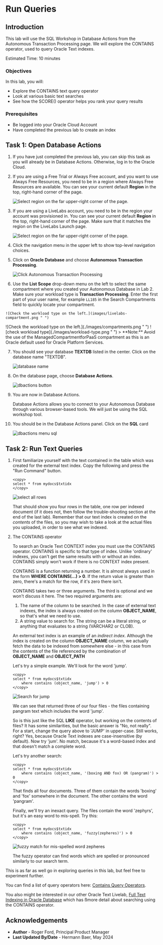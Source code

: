 # Run Queries

## Introduction

This lab will use the SQL Workshop in Database Actions from the Autonomous Transaction Processing page. We will explore the CONTAINS operator, used to query Oracle Text indexes.

Estimated Time: 10 minutes

### Objectives

In this lab, you will:

* Explore the CONTAINS text query operator
* Look at various basic text searches
* See how the SCORE() operator helps you rank your query results

### Prerequisites

* Be logged into your Oracle Cloud Account
* Have completed the previous lab to create an index

## Task 1: Open Database Actions

1. If you have just completed the previous lab, you can skip this task as you will already be in Database Actions.
Otherwise, log in to the Oracle Cloud.

<if type="freetier">

2. If you are using a Free Trial or Always Free account, and you want to use Always Free Resources, you need to be in a region where Always Free Resources are available. You can see your current default **Region** in the top, right-hand corner of the page.

    ![Select region on the far upper-right corner of the page.](./images/region.png " ")

</if>
<if type="livelabs">

3. If you are using a LiveLabs account, you need to be in the region your account was provisioned in. You can see your current default **Region** in the top, right-hand corner of the page. Make sure that it matches the region on the LiveLabs Launch page.

    ![Select region on the far upper-right corner of the page.](./images/region.png " ")

</if>

4. Click the navigation menu in the upper left to show top-level navigation choices.

5. Click on **Oracle Database** and choose **Autonomous Transaction Processing**.

    ![Click Autonomous Transaction Processing](./images/adb-atp.png " ")

6. Use the __List Scope__ drop-down menu on the left to select the same compartment where you created your Autonomous Database in Lab 2. Make sure your workload type is __Transaction Processing__. <if type="livelabs">Enter the first part of your user name, for example `LL185` in the Search Compartments field to quickly locate your compartment.
<if type="livelabs">

    ![Check the workload type on the left.](images/livelabs-compartment.png " ")

</if>
<if type="freetier">
    ![Check the workload type on the left.](./images/compartments.png " ")
</if>
    ![check workload type](./images/workload-type.png " ")

<if type="freetier">
   > **Note:** Avoid the use of the ManagedCompartmentforPaaS compartment as this is an Oracle default used for Oracle Platform Services.
</if>

7. You should see your database **TEXTDB** listed in the center. Click on the database name "TEXTDB".

    ![database name](./images/database-name.png " ")

8.  On the database page, choose __Database Actions__.

    ![dbactions button](./images/dbactions-button.png " ")

9.  You are now in Database Actions.

    Database Actions allows you to connect to your Autonomous Database through various browser-based tools. We will just be using the SQL workshop tool.
    

10. You should be in the Database Actions panel. Click on the **SQL** card

    ![dbactions menu sql](./images/dbactions-menu-sql.png " ")

## Task 2: Run Text Queries

1.  First familiarize yourself with the text contained in the table which was created for the external text index. Copy the following and press the "Run Command" button.

    ```
    <copy>
    select * from mydocs$txtidx
    </copy>
    ```

    ![select all rows](./images/select-all.png " ")

    That should show you four rows in the table, one row per indexed document (if it does not, then follow the trouble-shooting section at the end of the last lab).
    Remember that our text index is created on the _contents_ of the files, so you may wish to take a look at the actual files you uploaded, in order to see what we indexed.

2.  The CONTAINS operator

    To search an Oracle Text CONTEXT index you must use the CONTAINS operator. CONTAINS is specific to that type of index.
    Unlike 'ordinary' indexes, you can't get the same results with or without an index. CONTAINS simply won't work if there is no CONTEXT index present.

    CONTAINS is a function returning a number. It is almost always used in the form __WHERE CONTAINS(...) > 0__. If the return value is greater than zero, there's a match for the row, if it's zero there isn't.

    CONTAINS takes two or three arguments. The third is optional and we won't discuss it here. The two required arguments are:

    1.  The name of the column to be searched. In the case of external text indexes, the index is always created on the column **OBJECT\_NAME**, so that's what we need to use. 
    2.  A string value to search for. The string can be a literal string, or anything that evaluates to a string (VARCHAR2 or CLOB).
    
    An external text index is an example of an _indirect index_. Although the index is created on the column **OBJECT\_NAME** column, we actually fetch the data to be indexed from somewhere else - in this case from the contents of the file referenced by the combination of **OBJECT\_NAME** and **OBJECT\_PATH**

    Let's try a simple example. We'll look for the word 'jump'. 

    ```
    <copy>
    select * from mydocs$txtidx 
        where contains (object_name, 'jump') > 0
    </copy>
    ```
    ![Search for jump](./images/jump.png " ")

    We can see that returned three of our four files - the files containing pangram text which includes the word 'jump'.

    So is this just like the SQL **LIKE** operator, but working on the contents of files? It has some similarities, but the basic answer is "No, not really". For a start, change the query above to 'JUMP' in upper-case. Still works, right? Yes, because Oracle Text indexes are case-insensitive (by default). Now try 'jum'. No match, because it's a word-based index and that doesn't match a complete word.

    Let's try another search:

    ```
    <copy>
    select * from mydocs$txtidx 
        where contains (object_name, '(boxing AND fox) OR (pangram)') > 0
    </copy>
    ```

    That finds all four documents. Three of them contain the words 'boxing' and 'fox' somewhere in the document. The other contains the word 'pangram'.

    Finally, we'll try an inexact query. The files contain the word 'zephyrs', but it's an easy word to mis-spell. Try this:

    ```
    <copy>
    select * from mydocs$txtidx 
        where contains (object_name, 'fuzzy(zepheres)') > 0
    </copy>
    ```

    ![fuzzy match for mis-spelled word zepheres](./images/zepheres.png " ")

    The fuzzy operator can find words which are spelled or pronounced similarly to our search term.

This is as far as well go in exploring queries in this lab, but feel free to experiment further.

You can find a list of query operators here: [Contains Query Operators](https://docs.oracle.com/en/database/oracle/oracle-database/19/ccref/oracle-text-CONTAINS-query-operators.html).

You also might be interested in our other Oracle Text Livelab, [Full Text Indexing in Oracle Database](https://livelabs.oracle.com/pls/apex/r/dbpm/livelabs/view-workshop?wid=3286) which has ßmore detail about searching using the CONTAINS operator.

## Acknowledgements

- **Author** - Roger Ford, Principal Product Manager
- **Last Updated By/Date** - Hermann Baer, May 2024
